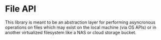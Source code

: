 # File API

This library is meant to be an abstraction layer for performing asyncronous operations on files which may exist on the local machine (via OS APIs) or in another virtualized filesystem like a NAS or cloud storage bucket.